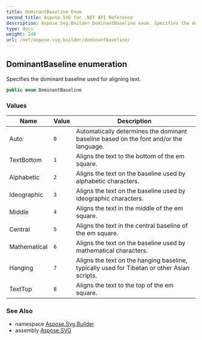 ```yaml
---
title: DominantBaseline Enum
second_title: Aspose.SVG for .NET API Reference
description: Aspose.Svg.Builder.DominantBaseline enum. Specifies the dominant baseline used for aligning text
type: docs
weight: 240
url: /net/aspose.svg.builder/dominantbaseline/
---
```

## DominantBaseline enumeration

Specifies the dominant baseline used for aligning text.

```csharp
public enum DominantBaseline
```

### Values

| Name | Value | Description |
| --- | --- | --- |
| Auto | `0` | Automatically determines the dominant baseline based on the font and/or the language. |
| TextBottom | `1` | Aligns the text to the bottom of the em square. |
| Alphabetic | `2` | Aligns the text on the baseline used by alphabetic characters. |
| Ideographic | `3` | Aligns the text on the baseline used by ideographic characters. |
| Middle | `4` | Aligns the text in the middle of the em square. |
| Central | `5` | Aligns the text in the central baseline of the em square. |
| Mathematical | `6` | Aligns the text on the baseline used by mathematical characters. |
| Hanging | `7` | Aligns the text on the hanging baseline, typically used for Tibetan or other Asian scripts. |
| TextTop | `8` | Aligns the text to the top of the em square. |

### See Also

* namespace [Aspose.Svg.Builder](../../aspose.svg.builder/)
* assembly [Aspose.SVG](../../)
